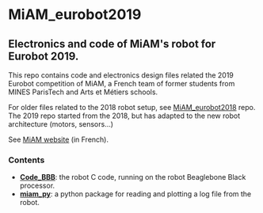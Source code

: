 # MiAM_eurobot2019
## Electronics and code of MiAM's robot for Eurobot 2019.

This repo contains code and electronics design files related the 2019 Eurobot competition of MiAM,
a French team of former students from MINES ParisTech and Arts et Métiers schools.

For older files related to the 2018 robot setup, see [MiAM_eurobot2018](https://github.com/matthieuvigne/MiAM_eurobot2018) repo.
The 2019 repo started from the 2018, but has adapted to the new robot architecture (motors, sensors...)

See [MiAM website](https://www.miam-robotique.fr/) (in French).


### Contents
 - [**Code_BBB**](./Code_BBB): the robot C code, running on the robot Beaglebone Black processor.
 - [**miam_py**](./miam_py): a python package for reading and plotting a log file from the robot.

